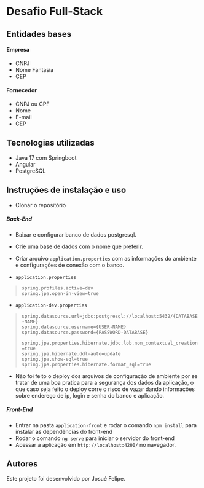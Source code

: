 # Desafio Full-Stack

## Entidades bases

#### Empresa
- CNPJ
- Nome Fantasia
- CEP

#### Fornecedor
- CNPJ ou CPF
- Nome
- E-mail
- CEP

## Tecnologias utilizadas
- Java 17 com Springboot
- Angular
- PostgreSQL

## Instruções de instalação e uso
- Clonar o repositório

##### Back-End
- Baixar e configurar banco de dados postgresql.
- Crie uma base de dados com o nome que preferir.
- Criar arquivo `application.properties` com as informações do ambiente e configurações de conexão com o banco.

- `application.properties`
> `spring.profiles.active=dev`<br>
> `spring.jpa.open-in-view=true`<br>

- `application-dev.properties`
> `spring.datasource.url=jdbc:postgresql://localhost:5432/{DATABASE-NAME}`<br>
> `spring.datasource.username={USER-NAME}`<br>
> `spring.datasource.password={PASSWORD-DATABASE}`<br>
> 
> `spring.jpa.properties.hibernate.jdbc.lob.non_contextual_creation=true`<br>
> `spring.jpa.hibernate.ddl-auto=update`<br>
> `spring.jpa.show-sql=true`<br>
> `spring.jpa.properties.hibernate.format_sql=true`<br>

- Não foi feito o deploy dos arquivos de configuração de ambiente por se tratar de uma boa pratica para a segurança dos dados da aplicação, o que caso seja feito o deploy corre o risco de vazar dando informações sobre endereço de ip, login e senha do banco e aplicação.

##### Front-End
- Entrar na pasta `application-front` e rodar o comando `npm install` para instalar as dependências do front-end
- Rodar o comando `ng serve` para iniciar o servidor do front-end
- Acessar a aplicação em `http://localhost:4200/` no navegador.

## Autores
Este projeto foi desenvolvido por Josué Felipe.

